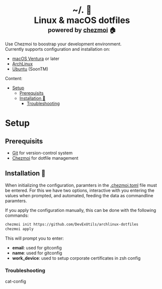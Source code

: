 <h1 align="center">
    <a name="top" title="dotfiles">~/.&nbsp;📂</a><br/>Linux & macOS dotfiles<br/> <sup><sub>powered by  <a href="https://www.chezmoi.io/">chezmoi</a> 🏠</sub></sup>
</h1>

Use Chezmoi to boostrap your development environment.  
Currently supports configuration and installation on:  

- [macOS Ventura][macOS] or later
- [ArchLinux][ArchLinux]
- [Ubuntu][Ubuntu] (SoonTM)

Content:

- [Setup](#setup)
  - [Prerequisits](#prerequisits)
  - [Installation 🚀](#installation-)
    - [Troubleshooting](#troubleshooting)


# Setup

## Prerequisits

- [Git][Git] for version-control system
- [Chezmoi][Chezmoi] for dotfile management

## Installation 🚀

When initializing the configuration, paramters in the [.chezmoi.toml](home/.chezmoi.toml.tmpl) file must be entered.
For this we have two options, interactive with you entering the values when prompted, and automated, feeding the data as commandline paramters.

If you apply the configuration manually, this can be done with the following commands: 

```bash
chezmoi init https://github.com/DevExUtils/archlinux-dotfiles
chezmoi apply
```
This will prompt you to enter:
* **email**: used for gitconfig
* **name**: used for gitconfig
* **work_device**: used to setup corporate certificates in zsh config

### Troubleshooting 


cat-config



[macOS]: https://www.apple.com/macos/ventura/
[ArchLinux]: https://archlinux.org/
[Ubuntu]: https://ubuntu.com/
[Git]: https://git-scm.com/
[Chezmoi]: https://www.chezmoi.io/install/